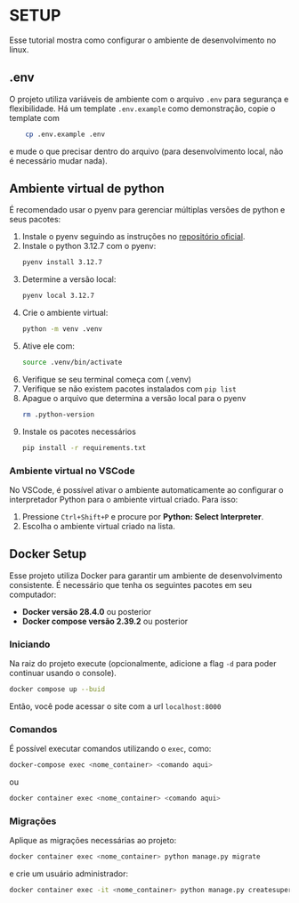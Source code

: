 # SETUP

Esse tutorial mostra como configurar o ambiente de desenvolvimento no linux.

## .env

O projeto utiliza variáveis de ambiente com o arquivo `.env` para segurança e flexibilidade. Há um template `.env.example` como demonstração, copie o template com

```bash
    cp .env.example .env
```

e mude o que precisar dentro do arquivo (para desenvolvimento local, não é necessário mudar nada).


## Ambiente virtual de python

É recomendado usar o pyenv para gerenciar múltiplas versões de python e seus pacotes:

1. Instale o pyenv seguindo as instruções no [repositório oficial](https://github.com/pyenv/pyenv).
2. Instale o python 3.12.7 com o pyenv:
    ```bash
    pyenv install 3.12.7
    ```
3. Determine a versão local:
    ```bash
    pyenv local 3.12.7
    ```
4. Crie o ambiente virtual:
    ```bash
    python -m venv .venv
    ```
5. Ative ele com:
    ```bash
    source .venv/bin/activate
    ```
6. Verifique se seu terminal começa com (.venv)
7. Verifique se não existem pacotes instalados com `pip list`
8. Apague o arquivo que determina a versão local para o pyenv
    ```bash
    rm .python-version
    ```
9. Instale os pacotes necessários
    ```bash
    pip install -r requirements.txt
    ```

### Ambiente virtual no VSCode

No VSCode, é possível ativar o ambiente automaticamente ao configurar o interpretador Python para o ambiente virtual criado. Para isso:

1. Pressione `Ctrl+Shift+P` e procure por **Python: Select Interpreter**.
2. Escolha o ambiente virtual criado na lista.

## Docker Setup

Esse projeto utiliza Docker para garantir um ambiente de desenvolvimento consistente. É necessário que tenha os seguintes pacotes em seu computador:

- **Docker versão 28.4.0** ou posterior
- **Docker compose versão 2.39.2** ou posterior

### Iniciando

Na raiz do projeto execute (opcionalmente, adicione a flag `-d` para poder continuar usando o console).

```bash
docker compose up --buid
```

Então, você pode acessar o site com a url `localhost:8000`

### Comandos

É possível executar comandos utilizando o `exec`, como:

```bash
docker-compose exec <nome_container> <comando aqui>
```

ou

```bash
docker container exec <nome_container> <comando aqui>
```

### Migrações

Aplique as migrações necessárias ao projeto:

```bash
docker container exec <nome_container> python manage.py migrate
```

e crie um usuário administrador:

```bash
docker container exec -it <nome_container> python manage.py createsuperuser
```
